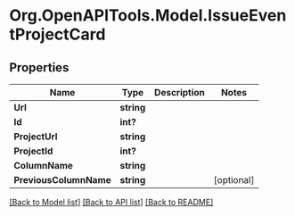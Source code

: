 # Org.OpenAPITools.Model.IssueEventProjectCard

## Properties

Name | Type | Description | Notes
------------ | ------------- | ------------- | -------------
**Url** | **string** |  | 
**Id** | **int?** |  | 
**ProjectUrl** | **string** |  | 
**ProjectId** | **int?** |  | 
**ColumnName** | **string** |  | 
**PreviousColumnName** | **string** |  | [optional] 

[[Back to Model list]](../README.md#documentation-for-models) [[Back to API list]](../README.md#documentation-for-api-endpoints) [[Back to README]](../README.md)

